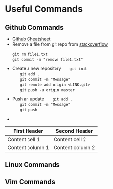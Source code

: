 # Useful Commands
## Github Commands
* [Github Cheatsheet](https://github.com/MaraimElbadri/Useful-Commands.git)
* Remove a file from git repo from [stackoverflow](https://stackoverflow.com/questions/2047465/how-can-i-delete-a-file-from-git-repo)

&nbsp;&nbsp;&nbsp;&nbsp;&nbsp;&nbsp;`git rm file1.txt`<br/>
&nbsp;&nbsp;&nbsp;&nbsp;&nbsp;&nbsp;`git commit -m "remove file1.txt"`

* Create a new repository 
&nbsp;&nbsp;&nbsp;&nbsp;&nbsp;&nbsp;`git init`<br/>
&nbsp;&nbsp;&nbsp;&nbsp;&nbsp;&nbsp;`git add .`<br/>
&nbsp;&nbsp;&nbsp;&nbsp;&nbsp;&nbsp;`git commit -m "Message"`<br/>
&nbsp;&nbsp;&nbsp;&nbsp;&nbsp;&nbsp;`git remote add origin <LINK.git>`<br/>
&nbsp;&nbsp;&nbsp;&nbsp;&nbsp;&nbsp;`git push -u origin master`<br/>

* Push an update 
&nbsp;&nbsp;&nbsp;&nbsp;&nbsp;&nbsp;`git add .`<br/>
&nbsp;&nbsp;&nbsp;&nbsp;&nbsp;&nbsp;`git commit -m "Message"`<br/>
&nbsp;&nbsp;&nbsp;&nbsp;&nbsp;&nbsp;`git push`<br/>

* 

First Header | Second Header
------------ | -------------
Content cell 1 | Content cell 2
Content column 1 | Content column 2

## Linux Commands 

## Vim Commands 
